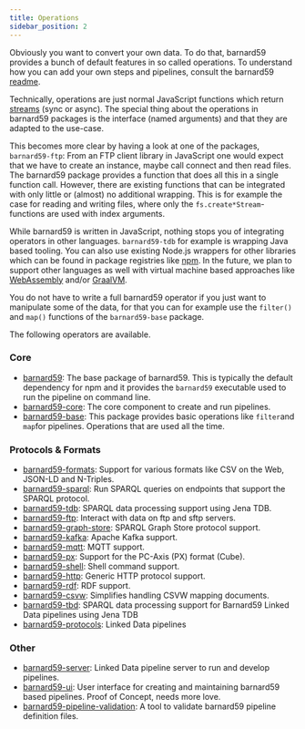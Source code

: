 ```yaml
---
title: Operations
sidebar_position: 2
---
```


Obviously you want to convert your own data. To do that, barnard59 provides a bunch of default features in so called operations. To understand how you can add your own steps and pipelines, consult the barnard59 [readme](https://github.com/zazuko/barnard59/blob/master/README.md).

Technically, operations are just normal JavaScript functions which return [streams](https://nodejs.org/api/stream.html) (sync or async). The special thing about the operations in barnard59 packages is the interface (named arguments) and that they are adapted to the use-case.

This becomes more clear by having a look at one of the packages, `barnard59-ftp`: From an FTP client library in JavaScript one would expect that we have to create an instance, maybe call connect and then read files. The barnard59 package provides a function that does all this in a single function call. However, there are existing functions that can be integrated with only little or (almost) no additional wrapping. This is for example the case for reading and writing files, where only the `fs.create*Stream`-functions are used with index arguments.

While barnard59 is written in JavaScript, nothing stops you of integrating operators in other languages. `barnard59-tdb` for example is wrapping Java based tooling. You can also use existing Node.js wrappers for other libraries which can be found in package registries like [npm](https://www.npmjs.com/). In the future, we plan to support other languages as well with virtual machine based approaches like [WebAssembly](https://webassembly.org/) and/or [GraalVM](https://www.graalvm.org/).

You do not have to write a full barnard59 operator if you just want to manipulate some of the data, for that you can for example use the `filter()` and `map()` functions of the `barnard59-base` package.

The following operators are available.

### Core

* [barnard59](https://github.com/zazuko/barnard59): The base package of barnard59. This is typically the default dependency for npm and it provides the `barnard59` executable used to run the pipeline on command line.
* [barnard59-core](https://github.com/zazuko/barnard59-core): The core component to create and run pipelines.
* [barnard59-base](https://github.com/zazuko/barnard59-base): This package provides basic operations like `filter`and `map`for pipelines. Operations that are used all the time.

### Protocols & Formats

* [barnard59-formats](https://github.com/zazuko/barnard59-formats): Support for various formats like CSV on the Web, JSON-LD and N-Triples.
* [barnard59-sparql](https://github.com/zazuko/barnard59-sparql): Run SPARQL queries on endpoints that support the SPARQL protocol.
* [barnard59-tdb](https://github.com/zazuko/barnard59-tdb): SPARQL data processing support using Jena TDB.
* [barnard59-ftp](https://github.com/zazuko/barnard59-ftp): Interact with data on ftp and sftp servers.
* [barnard59-graph-store](https://github.com/zazuko/barnard59-graph-store): SPARQL Graph Store protocol support.
* [barnard59-kafka](https://github.com/zazuko/barnard59-kafka): Apache Kafka support.
* [barnard59-mqtt](https://github.com/zazuko/barnard59-mqtt): MQTT support.
* [barnard59-px](https://github.com/zazuko/barnard59-px): Support for the PC-Axis (PX) format (Cube).
* [barnard59-shell](https://github.com/zazuko/barnard59-shell): Shell command support.
* [barnard59-http](https://github.com/zazuko/barnard59-http): Generic HTTP protocol support.
* [barnard59-rdf](https://github.com/zazuko/barnard59-rdf): RDF support.
* [barnard59-csvw](https://github.com/zazuko/barnard59-csvw): Simplifies handling CSVW mapping documents.
* [barnard59-tbd](https://github.com/zazuko/barnard59-tdb): SPARQL data processing support for Barnard59 Linked Data pipelines using Jena TDB
* [barnard59-protocols](https://github.com/zazuko/barnard59-protocols): Linked Data pipelines


### Other

* [barnard59-server](https://github.com/zazuko/barnard59-server): Linked Data pipeline server to run and develop pipelines.
* [barnard59-ui](https://github.com/zazuko/barnard59-ui): User interface for creating and maintaining barnard59 based pipelines. Proof of Concept, needs more love.
* [barnard59-pipeline-validation](https://github.com/zazuko/barnard59-pipeline-validation): A tool to validate barnard59 pipeline definition files.
